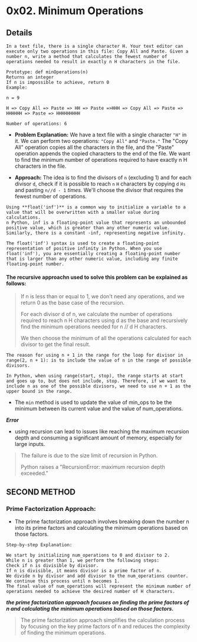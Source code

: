 # 0x02. Minimum Operations

## Details
```
In a text file, there is a single character H. Your text editor can execute only two operations in this file: Copy All and Paste. Given a number n, write a method that calculates the fewest number of operations needed to result in exactly n H characters in the file.

Prototype: def minOperations(n)
Returns an integer
If n is impossible to achieve, return 0
Example:

n = 9

H => Copy All => Paste => HH => Paste =>HHH => Copy All => Paste => HHHHHH => Paste => HHHHHHHHH

Number of operations: 6
```
- **Problem Explanation:**
We have a text file with a single character `"H"` in it. We can perform two operations: `"Copy All"` and `"Paste."` The "Copy All" operation copies all the characters in the file, and the "Paste" operation appends the copied characters to the end of the file. We want to find the minimum number of operations required to have exactly n H characters in the file.

- **Approach:**
The idea is to find the divisors of `n` (excluding 1) and for each divisor `d`, check if it is possible to reach `n` `H` characters by copying `d` `Hs` and pasting `n//d - 1` *times.* We'll choose the divisor that requires the fewest number of operations.

```
Using **float('inf')** is a common way to initialize a variable to a value that will be overwritten with a smaller value during calculations.
n Python, inf is a floating-point value that represents an unbounded positive value, which is greater than any other numeric value. Similarly, there is a constant -inf, representing negative infinity.

The float('inf') syntax is used to create a floating-point representation of positive infinity in Python. When you use float('inf'), you are essentially creating a floating-point number that is larger than any other numeric value, including any finite floating-point number.
```

#### The recursive approachn used to solve this problem can be explained as follows:

> If n is less than or equal to 1, we don't need any operations, and we return 0 as the base case of the recursion.
>
> For each divisor d of n, we calculate the number of operations required to reach n H characters using d as the base and recursively find the minimum operations needed for n // d H characters.
>
> We then choose the minimum of all the operations calculated for each divisor to get the final result.

```
The reason for using n + 1 in the range for the loop for divisor in range(2, n + 1): is to include the value of n in the range of possible divisors.

In Python, when using range(start, stop), the range starts at start and goes up to, but does not include, stop. Therefore, if we want to include n as one of the possible divisors, we need to use n + 1 as the upper bound in the range.
```

- The `min` method is used to update the value of min_ops to be the minimum between its current value and the value of num_operations.

***Error***
- using recursion can lead to issues like reaching the maximum recursion depth and consuming a significant amount of memory, especially for large inputs.
> The failure is due to the size limit of recursion in Python. 
>
> Python raises a "RecursionError: maximum recursion depth exceeded."

## SECOND METHOD
### Prime Factorization Approach:
- The prime factorization approach involves breaking down the number n into its prime factors and calculating the minimum operations based on those factors.

```
Step-by-step Explanation:

We start by initializing num_operations to 0 and divisor to 2.
While n is greater than 1, we perform the following steps:
Check if n is divisible by divisor.
If n is divisible, it means divisor is a prime factor of n.
We divide n by divisor and add divisor to the num_operations counter.
We continue this process until n becomes 1.
The final value of num_operations will represent the minimum number of operations needed to achieve the desired number of H characters.
```
***the prime factorization approach focuses on finding the prime factors of n and calculating the minimum operations based on those factors.***

> The prime factorization approach simplifies the calculation process by focusing on the key prime factors of n and reduces the complexity of finding the minimum operations.



